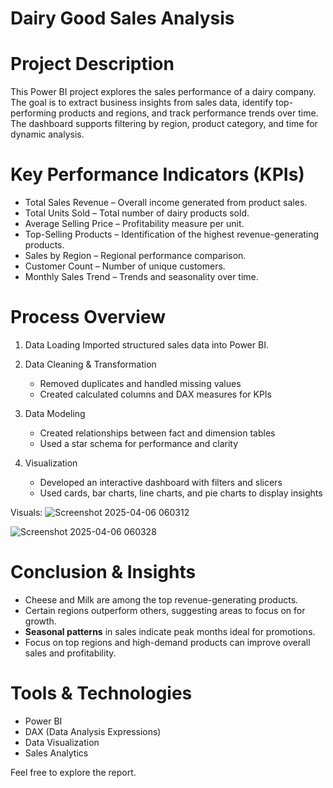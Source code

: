 # Dairy Good Sales Analysis

# Project Description
This Power BI project explores the sales performance of a dairy company.
The goal is to extract business insights from sales data, identify top-performing products and regions, and track performance trends over time. The dashboard supports filtering by region, product category, and time for dynamic analysis.


# Key Performance Indicators (KPIs)

- Total Sales Revenue – Overall income generated from product sales.
- Total Units Sold – Total number of dairy products sold.
- Average Selling Price – Profitability measure per unit.
- Top-Selling Products – Identification of the highest revenue-generating products.
- Sales by Region – Regional performance comparison.
- Customer Count – Number of unique customers.
- Monthly Sales Trend – Trends and seasonality over time.

# Process Overview

1. Data Loading
   Imported structured sales data into Power BI.

2. Data Cleaning & Transformation 
   - Removed duplicates and handled missing values
   - Created calculated columns and DAX measures for KPIs

3. Data Modeling 
   - Created relationships between fact and dimension tables
   - Used a star schema for performance and clarity

4. Visualization  
   - Developed an interactive dashboard with filters and slicers
   - Used cards, bar charts, line charts, and pie charts to display insights

Visuals:
![Screenshot 2025-04-06 060312](https://github.com/user-attachments/assets/e58945b6-8f4f-4e90-8669-d8049b8c08e2)

![Screenshot 2025-04-06 060328](https://github.com/user-attachments/assets/b1047c9a-dc75-4a30-8a60-36470f739899)



# Conclusion & Insights

- Cheese and Milk are among the top revenue-generating products.
- Certain regions outperform others, suggesting areas to focus on for growth.
- **Seasonal patterns** in sales indicate peak months ideal for promotions.
- Focus on top regions and high-demand products can improve overall sales and profitability.

# Tools & Technologies
- Power BI
- DAX (Data Analysis Expressions)
- Data Visualization
- Sales Analytics

Feel free to explore the report.

